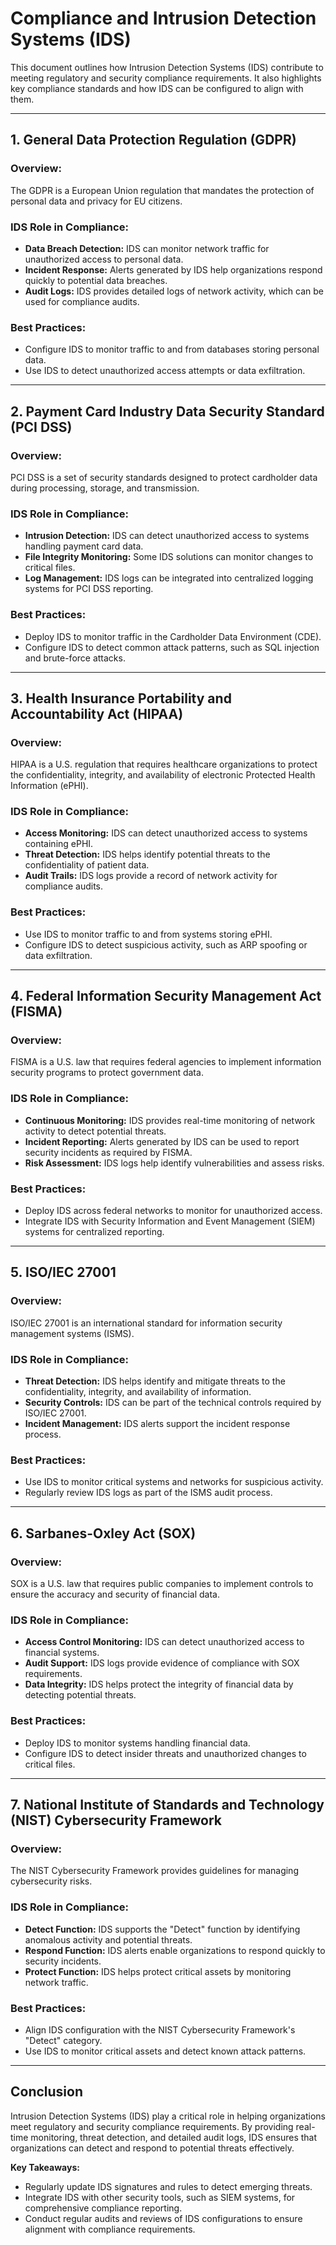 # Compliance and Intrusion Detection Systems (IDS)

This document outlines how Intrusion Detection Systems (IDS) contribute to meeting regulatory and security compliance requirements. It also highlights key compliance standards and how IDS can be configured to align with them.

---

## 1. **General Data Protection Regulation (GDPR)**

### Overview:
The GDPR is a European Union regulation that mandates the protection of personal data and privacy for EU citizens.

### IDS Role in Compliance:
- **Data Breach Detection:** IDS can monitor network traffic for unauthorized access to personal data.
- **Incident Response:** Alerts generated by IDS help organizations respond quickly to potential data breaches.
- **Audit Logs:** IDS provides detailed logs of network activity, which can be used for compliance audits.

### Best Practices:
- Configure IDS to monitor traffic to and from databases storing personal data.
- Use IDS to detect unauthorized access attempts or data exfiltration.

---

## 2. **Payment Card Industry Data Security Standard (PCI DSS)**

### Overview:
PCI DSS is a set of security standards designed to protect cardholder data during processing, storage, and transmission.

### IDS Role in Compliance:
- **Intrusion Detection:** IDS can detect unauthorized access to systems handling payment card data.
- **File Integrity Monitoring:** Some IDS solutions can monitor changes to critical files.
- **Log Management:** IDS logs can be integrated into centralized logging systems for PCI DSS reporting.

### Best Practices:
- Deploy IDS to monitor traffic in the Cardholder Data Environment (CDE).
- Configure IDS to detect common attack patterns, such as SQL injection and brute-force attacks.

---

## 3. **Health Insurance Portability and Accountability Act (HIPAA)**

### Overview:
HIPAA is a U.S. regulation that requires healthcare organizations to protect the confidentiality, integrity, and availability of electronic Protected Health Information (ePHI).

### IDS Role in Compliance:
- **Access Monitoring:** IDS can detect unauthorized access to systems containing ePHI.
- **Threat Detection:** IDS helps identify potential threats to the confidentiality of patient data.
- **Audit Trails:** IDS logs provide a record of network activity for compliance audits.

### Best Practices:
- Use IDS to monitor traffic to and from systems storing ePHI.
- Configure IDS to detect suspicious activity, such as ARP spoofing or data exfiltration.

---

## 4. **Federal Information Security Management Act (FISMA)**

### Overview:
FISMA is a U.S. law that requires federal agencies to implement information security programs to protect government data.

### IDS Role in Compliance:
- **Continuous Monitoring:** IDS provides real-time monitoring of network activity to detect potential threats.
- **Incident Reporting:** Alerts generated by IDS can be used to report security incidents as required by FISMA.
- **Risk Assessment:** IDS logs help identify vulnerabilities and assess risks.

### Best Practices:
- Deploy IDS across federal networks to monitor for unauthorized access.
- Integrate IDS with Security Information and Event Management (SIEM) systems for centralized reporting.

---

## 5. **ISO/IEC 27001**

### Overview:
ISO/IEC 27001 is an international standard for information security management systems (ISMS).

### IDS Role in Compliance:
- **Threat Detection:** IDS helps identify and mitigate threats to the confidentiality, integrity, and availability of information.
- **Security Controls:** IDS can be part of the technical controls required by ISO/IEC 27001.
- **Incident Management:** IDS alerts support the incident response process.

### Best Practices:
- Use IDS to monitor critical systems and networks for suspicious activity.
- Regularly review IDS logs as part of the ISMS audit process.

---

## 6. **Sarbanes-Oxley Act (SOX)**

### Overview:
SOX is a U.S. law that requires public companies to implement controls to ensure the accuracy and security of financial data.

### IDS Role in Compliance:
- **Access Control Monitoring:** IDS can detect unauthorized access to financial systems.
- **Audit Support:** IDS logs provide evidence of compliance with SOX requirements.
- **Data Integrity:** IDS helps protect the integrity of financial data by detecting potential threats.

### Best Practices:
- Deploy IDS to monitor systems handling financial data.
- Configure IDS to detect insider threats and unauthorized changes to critical files.

---

## 7. **National Institute of Standards and Technology (NIST) Cybersecurity Framework**

### Overview:
The NIST Cybersecurity Framework provides guidelines for managing cybersecurity risks.

### IDS Role in Compliance:
- **Detect Function:** IDS supports the "Detect" function by identifying anomalous activity and potential threats.
- **Respond Function:** IDS alerts enable organizations to respond quickly to security incidents.
- **Protect Function:** IDS helps protect critical assets by monitoring network traffic.

### Best Practices:
- Align IDS configuration with the NIST Cybersecurity Framework's "Detect" category.
- Use IDS to monitor critical assets and detect known attack patterns.

---

## Conclusion

Intrusion Detection Systems (IDS) play a critical role in helping organizations meet regulatory and security compliance requirements. By providing real-time monitoring, threat detection, and detailed audit logs, IDS ensures that organizations can detect and respond to potential threats effectively.

**Key Takeaways:**
- Regularly update IDS signatures and rules to detect emerging threats.
- Integrate IDS with other security tools, such as SIEM systems, for comprehensive compliance reporting.
- Conduct regular audits and reviews of IDS configurations to ensure alignment with compliance requirements.